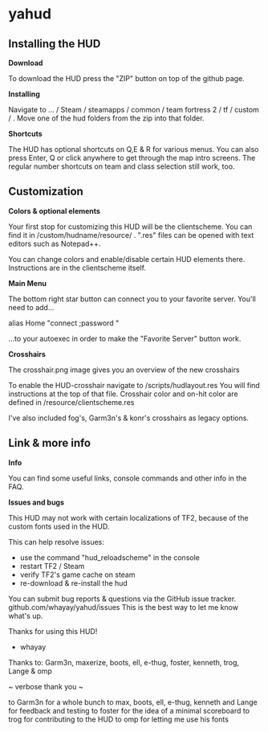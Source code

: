 # yahud

## Installing the HUD

**Download**

To download the HUD press the "ZIP" button on top of the github page.

**Installing**

Navigate to ... / Steam / steamapps / common / team fortress 2 / tf / custom / .
Move one of the hud folders from the zip into that folder.

**Shortcuts**

The HUD has optional shortcuts on Q,E & R for various menus.
You can also press Enter, Q or click anywhere to get through the map intro screens.
The regular number shortcuts on team and class selection still work, too.

## Customization

**Colors & optional elements**

Your first stop for customizing this HUD will be the clientscheme. 
You can find it in /custom/hudname/resource/ .
".res" files can be opened with text editors such as Notepad++. 

You can change colors and enable/disable certain HUD elements there.
Instructions are in the clientscheme itself.

**Main Menu**

The bottom right star button can connect you to your favorite server.
You'll need to add...

alias Home "connect <insert server IP>;password <insert password>"

...to your autoexec in order to make the "Favorite Server" button work.


**Crosshairs**

The crosshair.png image gives you an overview of the new crosshairs

To enable the HUD-crosshair navigate to /scripts/hudlayout.res
You will find instructions at the top of that file.
Crosshair color and on-hit color are defined in  /resource/clientscheme.res

I've also included fog's, Garm3n's & konr's crosshairs as legacy options.



## Link & more info

**Info**

You can find some useful links, console commands and other info in the FAQ.

**Issues and bugs**

This HUD may not work with certain localizations of TF2, because of the custom fonts used in the HUD.

This can help resolve issues:
* use the command "hud_reloadscheme" in the console
* restart TF2 / Steam
* verify TF2's game cache on steam
* re-download & re-install the hud

You can submit bug reports & questions via the  GitHub issue tracker.
github.com/whayay/yahud/issues
This is the best way to let me know what's up.



Thanks for using this HUD!
 - whayay
        
		

Thanks to: Garm3n, maxerize, boots, ell, e-thug, foster, kenneth, trog, Lange & omp

~ verbose thank you ~

to Garm3n for a whole bunch
to max, boots, ell, e-thug, kenneth and Lange for feedback and testing
to foster for the idea of a minimal scoreboard
to trog for contributing to the HUD
to omp for letting me use his fonts